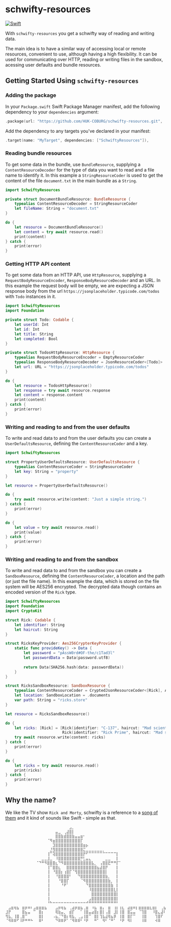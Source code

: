 # schwifty-resources

[![Swift](https://github.com/HUK-COBURG/schwifty-resources/actions/workflows/swift.yml/badge.svg)](https://github.com/HUK-COBURG/schwifty-resources/actions/workflows/swift.yml)

With `schwifty-resources` you get a schwifty way of reading and writing data.

The main idea is to have a similar way of accessing local or remote resources, convenient to use, although having a high flexibility.
It can be used for communicating over HTTP, reading or writing files in the sandbox, acessing user defaults and bundle resources.

## Getting Started Using `schwifty-resources`

### Adding the package

In your `Package.swift` Swift Package Manager manifest, add the following dependency to your `dependencies` argument:

```swift
.package(url: "https://github.com/HUK-COBURG/schwifty-resources.git", .branch("main")),
```

Add the dependency to any targets you've declared in your manifest:

```swift
.target(name: "MyTarget", dependencies: ["SchwiftyResources"]),
```

### Reading bundle resources

To get some data in the bundle, use `BundleResource`, supplying a `ContentResourceDecoder` for the type of data you want to read and a file name to identify it.
In this example a `StringResourceCoder` is used to get the content of the file `document.txt` in the main bundle as a `String`.

```swift
import SchwiftyResources

private struct DocumentBundleResource: BundleResource {
    typealias ContentResourceDecoder = StringResourceCoder
    let fileName: String = "document.txt"
}

do {
    let resource = DocumentBundleResource()
    let content = try await resource.read()
    print(content)
} catch {
    print(error)
}
```

### Getting HTTP API content

To get some data from an HTTP API, use `HttpResource`, supplying a `RequestBodyResourceEncoder`, `ResponseBodyResourceDecoder` and an URL.
In this example the request body will be empty, we are expecting a JSON response body from the url `https://jsonplaceholder.typicode.com/todos` with `Todo` instances in it.

```swift
import SchwiftyResources
import Foundation

private struct Todo: Codable {
    let userId: Int
    let id: Int
    let title: String
    let completed: Bool
}

private struct TodosHttpResource: HttpResource {
    typealias RequestBodyResourceEncoder = EmptyResourceCoder
    typealias ResponseBodyResourceDecoder = JsonResourceCoder<[Todo]>
    let url: URL = "https://jsonplaceholder.typicode.com/todos"
}

do {
    let resource = TodosHttpResource()
    let response = try await resource.response
    let content = response.content
    print(content)
} catch {
    print(error)
}
```

### Writing and reading to and from the user defaults

To write and read data to and from the user defaults you can create a `UserDefaultsResource`, defining the `ContentResourceCoder` and a key.

```swift
import SchwiftyResources

struct PropertyUserDefaultsResource: UserDefaultsResource {
    typealias ContentResourceCoder = StringResourceCoder
    let key: String = "property"
}

let resource = PropertyUserDefaultsResource()

do {
    try await resource.write(content: "Just a simple string.")
} catch {
    print(error)
}

do {
    let value = try await resource.read()
    print(value)
} catch {
    print(error)
}
```


### Writing and reading to and from the sandbox

To write and read data to and from the sandbox you can create a `SandboxResource`, defining the `ContentResourceCoder`, a location and the path (or just the file name).
In this example the data, which is stored on the file system will be AES256 encrypted. The decrypted data though contains an encoded version of the `Rick` type.

```swift
import SchwiftyResources
import Foundation
import CryptoKit

struct Rick: Codable {
    let identifier: String
    let haircut: String
}

struct RicksKeyProvider: Aes256CrypterKeyProvider {
    static func provideKey() -> Data {
        let password = "pAssW0rd#OF-the/c1Tad3l"
        let passwordData = Data(password.utf8)
        
        return Data(SHA256.hash(data: passwordData))
    }
}

struct RicksSandboxResource: SandboxResource {
    typealias ContentResourceCoder = CryptedJsonResourceCoder<[Rick], Aes256Crypter<RicksKeyProvider>>
    let location: SandboxLocation = .documents
    var path: String = "ricks.store"
}

let resource = RicksSandboxResource()

do {
    let ricks: [Rick] = [Rick(identifier: "C-137", haircut: "Mad scientist"),
                         Rick(identifier: "Rick Prime", haircut: "Mad scientist (short)")]
    try await resource.write(content: ricks)
} catch {
    print(error)
}

do {
    let ricks = try await resource.read()
    print(ricks)
} catch {
    print(error)
}
```

## Why the name?

We like the TV show `Rick and Morty`, schwifty is a reference to a [song of them](https://www.youtube.com/watch?v=I1188GO4p1E) and it kind of sounds like Swift - simple as that.


```
⠀⠀⠀⠀⠀⠀⠀⠀⠀⠀⠀⠀⠀⠀⠀⠀⠀⠀⠀⠀⠀⠀⠀⣠⡀⠀⠀⠀⠀⠀⠀⠀⠀⠀⠀⠀⠀⠀⠀⠀⠀⠀⠀⠀⠀⠀⠀⠀⠀⠀⠀⠀⠀⠀⠀⠀⠀⠀
⠀⠀⠀⠀⠀⠀⠀⠀⠀⠀⠀⠀⠀⠀⠀⠀⠀⠀⣤⣀⠀⢀⣼⣿⡇⠀⠀⠀⠀⠀⠀⠀⠀⠀⠀⠀⠀⠀⠀⠀⠀⠀⠀⠀⠀⠀⠀⠀⠀⠀⠀⠀⠀⠀⠀⠀⠀⠀
⠀⠀⠀⠀⠀⠀⠀⠀⠀⠀⠀⠀⠀⠀⠀⠀⠀⠀⣿⣿⣷⣾⣿⣿⣷⣤⣤⣶⠂⠀⠀⠀⠀⠀⠀⠀⠀⠀⠀⠀⠀⠀⠀⠀⠀⠀⠀⠀⠀⠀⠀⠀⠀⠀⠀⠀⠀⠀
⠀⠀⠀⠀⠀⠀⠀⠀⠀⠀⠀⠀⠀⠀⠀⠈⠻⣶⣿⣿⣿⣿⣿⣿⣿⣿⣿⡏⠀⠀⠀⠀⠀⠀⠀⠀⠀⠀⠀⠀⠀⠀⠀⠀⠀⠀⠀⠀⠀⠀⠀⠀⠀⠀⠀⠀⠀⠀
⠀⠀⠀⠀⠀⠀⠀⠀⠀⠀⠀⠀⠀⠀⠀⠀⠀⣹⣿⣿⣿⣿⣿⣿⣿⣿⣿⣿⣶⡦⠀⠀⠀⠀⠀⠀⠀⠀⠀⠀⠀⠀⠀⠀⠀⠀⠀⠀⠀⠀⠀⠀⠀⠀⠀⠀⠀⠀
⠀⠀⠀⠀⠀⠀⠀⠀⠀⠀⠀⠀⠀⠀⠀⠀⣘⣻⣿⣿⣿⣿⣿⣿⣿⣿⣿⣿⣍⣀⣀⣀⣀⣀⣀⡀⠀⠀⠀⠀⠀⠀⠀⠀⠀⠀⠀⠀⠀⠀⠀⠀⠀⠀⠀⠀⠀⠀
⠀⠀⠀⠀⠀⠀⠀⠀⠀⠀⠀⠀⠀⠀⠀⢸⠉⢽⣿⣿⣿⣿⣿⣿⣿⣿⣿⣿⡟⠋⠉⠉⠉⠉⠉⠉⠉⠉⠉⠉⡇⠀⠀⠀⠀⠀⠀⠀⠀⠀⠀⠀⠀⠀⠀⠀⠀⠀
⠀⠀⠀⠀⠀⠀⠀⠀⠀⠀⠀⠀⠀⣀⣀⣸⣀⠀⠸⣿⣿⣿⣿⣿⣿⣿⣿⡛⣃⣤⣄⠀⠀⠀⠀⠀⣀⣀⠀⠀⡇⠀⠀⠀⠀⠀⠀⠀⠀⠀⠀⠀⠀⠀⠀⠀⠀⠀
⠀⠀⠀⠀⠀⠀⠀⠀⠀⠀⠀⠈⠙⠛⠻⣿⣿⣿⣆⠙⠻⣿⣿⣿⣿⣿⣿⣿⣿⣿⣿⣧⡀⠀⢠⣿⣿⣟⠛⠛⡏⠁⠀⠀⠀⠀⠀⠀⠀⠀⠀⠀⠀⠀⠀⠀⠀⠀
⠀⠀⠀⠀⠀⠀⠀⠀⠀⠀⠀⠀⠀⠀⠀⢸⠉⣿⣿⣆⠀⠀⣿⣿⣿⣿⣿⣿⣿⣿⣿⣿⣿⣦⣼⣿⡟⠀⠀⠀⡇⠀⠀⠀⠀⠀⠀⠀⠀⠀⠀⠀⠀⠀⠀⠀⠀⠀
⠀⠀⠀⠀⠀⠀⠀⠀⠀⠀⠀⠀⠀⠀⠀⢸⠀⠘⣿⣿⡆⢰⣿⡏⠈⢻⣿⣿⣿⣿⣿⣿⣿⣿⣿⣿⡇⠀⠀⠀⡇⠀⠀⠀⠀⠀⠀⠀⠀⠀⠀⠀⠀⠀⠀⠀⠀⠀
⠀⠀⠀⠀⠀⠀⠀⠀⠀⠀⠀⠀⠀⠀⠀⢸⠀⠀⠘⣿⣿⣿⣿⠃⠀⠀⠙⣿⣿⣿⣿⣿⣿⣿⣿⣿⣷⡀⠀⠀⡇⠀⠀⠀⠀⠀⠀⠀⠀⠀⠀⠀⠀⠀⠀⠀⠀⠀
⠀⠀⠀⠀⠀⠀⠀⠀⠀⠀⠀⠀⠀⠀⠀⢸⠀⠀⠀⠘⣿⣿⡏⠀⠀⠀⠀⠈⠻⣿⣿⣿⣿⣿⣿⣿⣿⣷⡀⠀⡇⠀⠀⠀⠀⠀⠀⠀⠀⠀⠀⠀⠀⠀⠀⠀⠀⠀
⠀⠀⠀⠀⠀⠀⠀⠀⠀⠀⠀⠀⠀⠀⠀⢸⠀⠀⠀⠀⠘⠟⠁⠀⠀⠀⠀⠀⠀⠙⣿⣿⣿⣿⣿⣿⣿⣿⣷⠀⡇⠀⠀⠀⠀⠀⠀⠀⠀⠀⠀⠀⠀⠀⠀⠀⠀⠀
⠀⠀⠀⠀⠀⠀⠀⠀⠀⠀⠀⠀⠀⠀⠀⢸⠀⠀⠀⠀⠀⠀⠀⠀⠀⠀⠀⠀⠀⠀⠸⣿⣿⣿⣿⣿⣿⣿⣿⣇⡇⠀⠀⠀⠀⠀⠀⠀⠀⠀⠀⠀⠀⠀⠀⠀⠀⠀
⠀⠀⠀⠀⠀⠀⠀⠀⠀⠀⠀⠀⠀⠀⠀⢸⠀⠀⠀⠀⠀⠀⠀⠀⠀⠀⠀⠀⠀⠀⠀⣿⣿⣿⣿⣿⣿⣿⣿⣿⡇⠀⠀⠀⠀⠀⠀⠀⠀⠀⠀⠀⠀⠀⠀⠀⠀⠀
⠀⠀⠀⠀⠀⠀⠀⠀⠀⠀⠀⠀⠀⠀⠀⢸⠀⠀⠀⠀⠀⠀⠀⠀⠀⠀⠀⠀⠀⠀⣠⣿⣿⣿⣿⣿⣿⣿⣿⣿⡇⠀⠀⠀⠀⠀⠀⠀⠀⠀⠀⠀⠀⠀⠀⠀⠀⠀
⠀⠀⠀⠀⠀⠀⠀⠀⠀⠀⠀⠀⠀⠀⠀⠘⠓⠒⠒⠒⠒⠒⠒⠒⠒⠒⠒⠒⠒⠚⠛⠛⠛⠛⠛⠛⠛⠛⠛⠛⠃⠀⠀⠀⠀⠀⠀⠀⠀⠀⠀⠀⠀⠀⠀⠀⠀⠀
⠀⣠⣶⢶⣦⠀⣶⡶⠶⠆⣠⣶⣶⣶⣦⠀⠀⠀⣠⡶⢶⣦⠀⢀⣴⡶⣶⣦⢀⣶⠀⠰⣦⠀⣶⡄⠀⣶⠀⢰⡆⢰⣆⠀⣴⣶⠶⡆⣶⣶⣶⣶⣆⣶⡆⠀⢀⣦
⣸⡟⠀⠀⠀⠀⣿⣦⣤⠀⠉⠀⣿⡆⠀⠀⠀⠀⢿⣷⣤⡀⠀⣾⡏⠀⠀⠁⢸⣿⣤⣴⣿⡆⣿⡇⢠⣿⠀⣸⡇⢸⣿⠀⣿⣥⣤⠀⠈⢹⣿⠀⠀⠸⣿⣄⣼⠇
⢻⣧⡀⢸⣿⢀⣿⠉⠀⠀⠀⠀⣿⡇⠀⠀⠀⠠⣦⡈⠙⣿⡆⢿⣧⡀⢀⣠⢸⣿⠉⠀⣿⡇⢹⣧⣼⢿⣦⡿⠀⢸⣿⠀⣿⡏⠉⠀⠀⢸⣿⠀⠀⠀⢹⣿⠏⠀
⠈⠻⠿⠿⠋⠸⠟⠛⠛⠓⠀⠀⠿⠃⠀⠀⠀⠀⠙⠿⠿⠟⠁⠈⠻⠿⠿⠃⠘⠟⠀⠀⠛⠁⠀⠻⠃⠈⠛⠁⠀⠘⠟⠀⠻⠇⠀⠀⠀⠸⠿⠀⠀⠀⠺⠿⠀⠀
``` 
